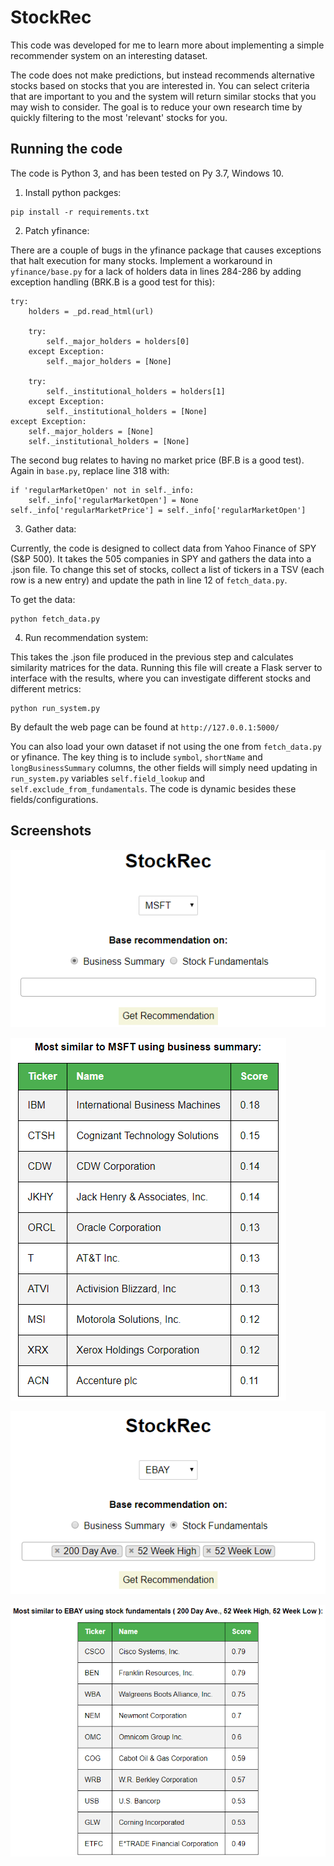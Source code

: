 # StockRec

This code was developed for me to learn more about implementing a simple recommender system on an interesting dataset.

The code does not make predictions, but instead recommends alternative stocks based on stocks that you are interested in. You can select criteria that are important to you and the system will return similar stocks that you may wish to consider. The goal is to reduce your own research time by quickly filtering to the most 'relevant' stocks for you.

## Running the code

The code is Python 3, and has been tested on Py 3.7, Windows 10.

1. Install python packges:

```
pip install -r requirements.txt
```

2. Patch yfinance:

There are a couple of bugs in the yfinance package that causes exceptions that halt execution for many stocks. Implement a workaround in `yfinance/base.py` for a lack of holders data in lines 284-286 by adding exception handling (BRK.B is a good test for this):

```
try:
    holders = _pd.read_html(url)

    try:
        self._major_holders = holders[0]
    except Exception:
        self._major_holders = [None]

    try: 
        self._institutional_holders = holders[1] 
    except Exception:
        self._institutional_holders = [None]
except Exception:
    self._major_holders = [None]
    self._institutional_holders = [None]
```

The second bug relates to having no market price (BF.B is a good test). Again in `base.py`, replace line 318 with:

```
if 'regularMarketOpen' not in self._info:
    self._info['regularMarketOpen'] = None
self._info['regularMarketPrice'] = self._info['regularMarketOpen']
```

3. Gather data:

Currently, the code is designed to collect data from Yahoo Finance of SPY (S&P 500). It takes the 505 companies in SPY and gathers the data into a .json file. To change this set of stocks, collect a list of tickers in a TSV (each row is a new entry) and update the path in line 12 of `fetch_data.py`.

To get the data:

```
python fetch_data.py
```

4. Run recommendation system:

This takes the .json file produced in the previous step and calculates similarity matrices for the data. Running this file will create a Flask server to interface with the results, where you can investigate different stocks and different metrics:

```
python run_system.py
```

By default the web page can be found at `http://127.0.0.1:5000/`

You can also load your own dataset if not using the one from `fetch_data.py` or yfinance. The key thing is to include `symbol`, `shortName` and `longBusinessSummary` columns, the other fields will simply need updating in `run_system.py` variables `self.field_lookup` and `self.exclude_from_fundamentals`. The code is dynamic besides these fields/configurations.


## Screenshots

![Business Summary input](screenshots/BizSummary.png)

![Business Summary results](screenshots/BizSummaryResults.png)

![Stock Fundamentals input](screenshots/StockFundamentals.png)

![Stock Fundamentals results](screenshots/StockFundamentalsResults.png)
